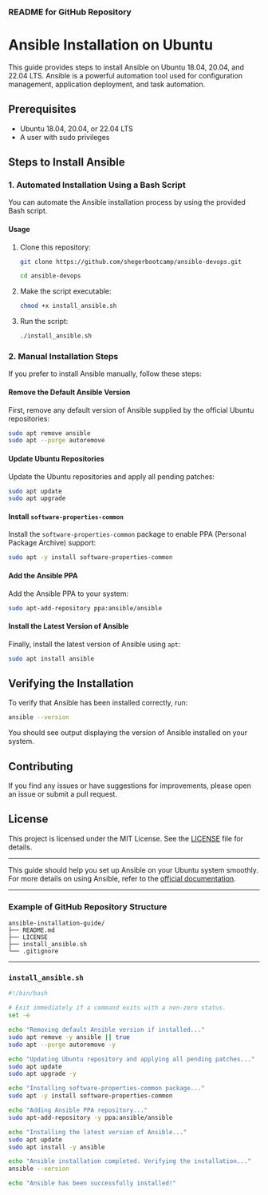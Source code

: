 ### README for GitHub Repository

# Ansible Installation on Ubuntu

This guide provides steps to install Ansible on Ubuntu 18.04, 20.04, and 22.04 LTS. Ansible is a powerful automation tool used for configuration management, application deployment, and task automation.

## Prerequisites

- Ubuntu 18.04, 20.04, or 22.04 LTS
- A user with sudo privileges

## Steps to Install Ansible

### 1. Automated Installation Using a Bash Script

You can automate the Ansible installation process by using the provided Bash script.

#### Usage

1. Clone this repository:

    ```bash
    git clone https://github.com/shegerbootcamp/ansible-devops.git

    cd ansible-devops
    ```

2. Make the script executable:

    ```bash
    chmod +x install_ansible.sh
    ```

3. Run the script:

    ```bash
    ./install_ansible.sh
    ```

### 2. Manual Installation Steps

If you prefer to install Ansible manually, follow these steps:

#### Remove the Default Ansible Version

First, remove any default version of Ansible supplied by the official Ubuntu repositories:

```bash
sudo apt remove ansible
sudo apt --purge autoremove
```

#### Update Ubuntu Repositories

Update the Ubuntu repositories and apply all pending patches:

```bash
sudo apt update
sudo apt upgrade
```

#### Install `software-properties-common`

Install the `software-properties-common` package to enable PPA (Personal Package Archive) support:

```bash
sudo apt -y install software-properties-common
```

#### Add the Ansible PPA

Add the Ansible PPA to your system:

```bash
sudo apt-add-repository ppa:ansible/ansible
```

#### Install the Latest Version of Ansible

Finally, install the latest version of Ansible using `apt`:

```bash
sudo apt install ansible
```

## Verifying the Installation

To verify that Ansible has been installed correctly, run:

```bash
ansible --version
```

You should see output displaying the version of Ansible installed on your system.

## Contributing

If you find any issues or have suggestions for improvements, please open an issue or submit a pull request.

## License

This project is licensed under the MIT License. See the [LICENSE](LICENSE) file for details.

---

This guide should help you set up Ansible on your Ubuntu system smoothly. For more details on using Ansible, refer to the [official documentation](https://docs.ansible.com/ansible/latest/index.html).

---

### Example of GitHub Repository Structure

```
ansible-installation-guide/
├── README.md
├── LICENSE
├── install_ansible.sh
└── .gitignore
```

---

### `install_ansible.sh`

```bash
#!/bin/bash

# Exit immediately if a command exits with a non-zero status.
set -e

echo "Removing default Ansible version if installed..."
sudo apt remove -y ansible || true
sudo apt --purge autoremove -y

echo "Updating Ubuntu repository and applying all pending patches..."
sudo apt update
sudo apt upgrade -y

echo "Installing software-properties-common package..."
sudo apt -y install software-properties-common

echo "Adding Ansible PPA repository..."
sudo apt-add-repository -y ppa:ansible/ansible

echo "Installing the latest version of Ansible..."
sudo apt update
sudo apt install -y ansible

echo "Ansible installation completed. Verifying the installation..."
ansible --version

echo "Ansible has been successfully installed!"
```


